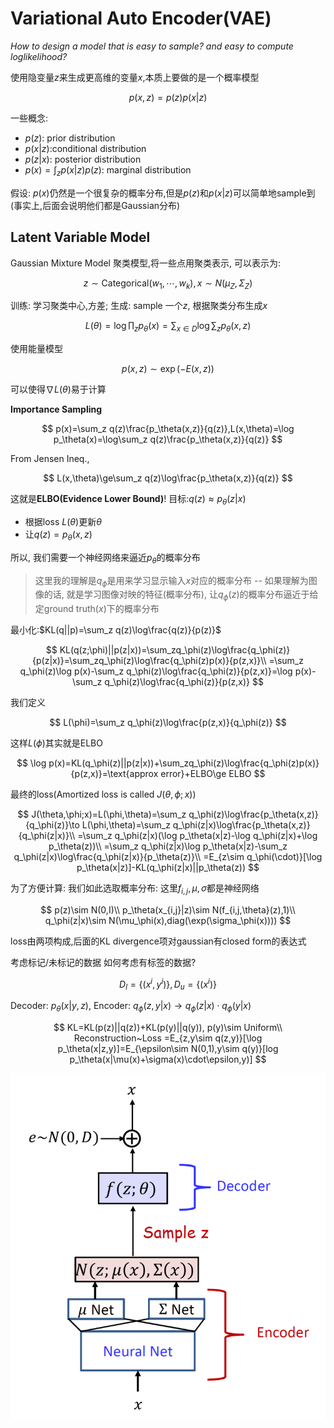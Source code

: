 # Variational Auto Encoder(VAE)

*How to design a model that is easy to sample? and easy to compute loglikelihood?*

使用隐变量$z$来生成更高维的变量$x$,本质上要做的是一个概率模型

$$
p(x,z)=p(z)p(x|z)
$$

一些概念:

* $p(z)$: prior distribution
* $p(x|z)$:conditional distribution
* $p(z|x)$: posterior distribution
* $p(x)=\int_z p(x|z)p(z)$: marginal distribution

假设: $p(x)$仍然是一个很复杂的概率分布,但是$p(z)$和$p(x|z)$可以简单地sample到(事实上,后面会说明他们都是Gaussian分布)

## Latent Variable Model

Gaussian Mixture Model 聚类模型,将一些点用聚类表示, 可以表示为:

$$
z\sim \text{Categorical}(w_1,\cdots,w_k), x\sim N(\mu_Z,\Sigma_Z)
$$

训练: 学习聚类中心,方差; 生成: sample 一个$z$, 根据聚类分布生成$x$

$$
L(\theta)=\log\prod_z p_\theta(x)=\sum_{x\in D}\log \sum_z p_\theta(x,z)
$$

使用能量模型

$$
p(x,z)\sim\exp(-E(x,z))
$$

可以使得$\nabla L(\theta)$易于计算

**Importance Sampling**

$$
p(x)=\sum_z q(z)\frac{p_\theta(x,z)}{q(z)},L(x,\theta)=\log p_\theta(x)=\log\sum_z q(z)\frac{p_\theta(x,z)}{q(z)}
$$

From Jensen Ineq.,

$$
L(x,\theta)\ge\sum_z q(z)\log\frac{p_\theta(x,z)}{q(z)}
$$

这就是**ELBO(Evidence Lower Bound)**! 目标:$q(z)\approx p_\theta(z|x)$

* 根据loss $L(\theta)$更新$\theta$
* 让$q(z)=p_\theta(x,z)$

所以, 我们需要一个神经网络来逼近$p_\theta$的概率分布

> 这里我的理解是$q_\phi$是用来学习显示输入$x$对应的概率分布 -- 如果理解为图像的话, 就是学习图像对映的特征(概率分布), 让$q_\phi(z)$的概率分布逼近于给定ground truth($x$)下的概率分布

最小化:$KL(q||p)=\sum_z q(z)\log\frac{q(z)}{p(z)}$

$$
KL(q(z;\phi)||p(z|x))=\sum_zq_\phi(z)\log\frac{q_\phi(z)}{p(z|x)}=\sum_zq_\phi(z)\log\frac{q_\phi(z)p(x)}{p(z,x)}\\
=\sum_z q_\phi(z)\log p(x)-\sum_z q_\phi(z)\log\frac{q_\phi(z)}{p(z,x)}=\log p(x)-\sum_z q_\phi(z)\log\frac{q_\phi(z)}{p(z,x)}
$$

我们定义

$$
L(\phi)=\sum_z q_\phi(z)\log\frac{p(z,x)}{q_\phi(z)}
$$

这样$L(\phi)$其实就是ELBO

$$
\log p(x)=KL(q_\phi(z)||p(z|x))+\sum_zq_\phi(z)\log\frac{q_\phi(z)p(x)}{p(z,x)}=\text{approx error}+ELBO\ge ELBO
$$

最终的loss(Amortized loss is called $J(\theta,\phi;x)$)

$$
J(\theta,\phi;x)=L(\phi,\theta)=\sum_z q_\phi(z)\log\frac{p_\theta(x,z)}{q_\phi(z)}\to L(\phi,\theta)=\sum_z q_\phi(z|x)\log\frac{p_\theta(x,z)}{q_\phi(z|x)}\\
=\sum_z q_\phi(z|x)(\log p_\theta(x|z)-\log q_\phi(z|x)+\log p_\theta(z))\\
=\sum_z q_\phi(z|x)\log p_\theta(x|z)-\sum_z q_\phi(z|x)\log\frac{q_\phi(z|x)}{p_\theta(z)}\\
=E_{z\sim q_\phi(\cdot)}[\log p_\theta(x|z)]-KL(q_\phi(z|x)||p_\theta(z))
$$

为了方便计算: 我们如此选取概率分布: 这里$f_{i,j},\mu,\sigma$都是神经网络

$$
p(z)\sim N(0,I)\\
p_\theta(x_{i,j}|z)\sim N(f_{i,j,\theta}(z),1)\\
q_\phi(z|x)\sim N(\mu_\phi(x),diag(\exp(\sigma_\phi(x))))
$$

loss由两项构成,后面的KL divergence项对gaussian有closed form的表达式

考虑标记/未标记的数据 如何考虑有标签的数据?

$$
D_l=\{(x^i,y^i)\},D_u=\{(x^i)\}
$$

Decoder: $p_\theta(x|y,z)$, Encoder: $q_\phi(z,y|x)\to q_\phi(z|x)\cdot q_\phi(y|x)$

$$
KL=KL(p(z)||q(z))+KL(p(y)||q(y)), p(y)\sim Uniform\\
Reconstruction~Loss =E_{z,y\sim q(z,y)}[\log p_\theta(x|z,y)]=E_{\epsilon\sim N(0,1),y\sim q(y)}[log p_\theta(x|\mu(x)+\sigma(x)\cdot\epsilon,y)]
$$

![Network Structure](5-1.png "Network Structure")
